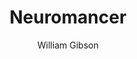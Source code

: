 ---
layout: book-review
title: Neuromancer
author: "William Gibson"
cover: assets/img/book_covers/neuromancer.jpg
finished: 2023-04-27
rating: 5
goodreads_url: "https://www.goodreads.com/review/show/5099434642"
review: >
  ** spoiler alert ** Man helps AI without knowing its intentions. AI wins.
  Top top scifi book about the manipulation of humans by AI and vice versa. Likable characters (who have their own flaws) and very well described environments. Not one scene felt unnecessary although the 'great reveal' took a fair amount of time.

  
  It does live up to the hype.
---